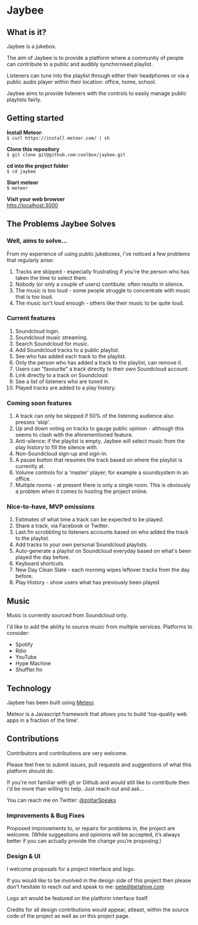 # Jaybee
## What is it?
Jaybee is a jukebox.

The aim of Jaybee is to provide a platform where a community of people can contribute to a public and audibly synchornised playlist.

Listeners can tune into the playlist through either their headphones or via a public audio player within their location: office, home, school.

Jaybee aims to provide listeners with the controls to easily manage public playlists fairly.

## Getting started

**Install Meteor**:  
`$ curl https://install.meteor.com/ | sh`

**Clone this repository**  
`$ git clone git@github.com:coolbox/jaybee.git`

**cd into the project folder**  
`$ cd jaybee`

**Start meteor**  
`$ meteor`

**Visit your web browser**  
[http://localhost:3000](http://localhost:3000)

## The Problems Jaybee Solves
### Well, aims to solve…
From my experience of using public jukeboxes, i've noticed a few problems that regularly arise:

1. Tracks are skipped - especially frustrating if you're the person who has taken the time to select them.
2. Nobody (or only a couple of users) contibute: often results in silence.
3. The music is too loud - some people struggle to concentrate with music that is too loud.
4. The music isn't loud enough - others like their music to be quite loud.

### Current features
1. Soundcloud login.
2. Soundcloud music streaming.
3. Search Soundcloud for music.
4. Add Soundcloud tracks to a public playlist.
5. See who has added each track to the playlist.
6. Only the person who has added a track to the playlist, can remove it.
7. Users can "favourite" a track directly to their own Soundcloud account.
8. Link directly to a track on Soundcloud
9. See a list of listeners who are tuned in.
10. Played tracks are added to a play history.

### Coming soon features
1. A track can only be skipped if 50% of the listening audience also presses 'skip'.
2. Up and down voting on tracks to gauge public opinion - although this seems to clash with the aforementioned feature.
3. Anti-silence: if the playlist is empty, Jaybee will select music from the play history to fill the silence with.
4. Non-Soundcloud sign-up and sign-in.
5. A pause button that resumes the track based on where the playlist is currently at.
6. Volume controls for a 'master' player; for example a soundsystem in an office.
7. Multiple rooms - at present there is only a single room. This is obviously a problem when it comes to hosting the project online.

### Nice-to-have, MVP omissions
1. Estimates of what time a track can be expected to be played.
2. Share a track, via Facebook or Twitter.
3. Last.fm scrobbling to listeners accounts based on who added the track to the playlist.
4. Add tracks to your own personal Soundcloud playlists.
5. Auto-generate a playlist on Soundcloud everyday based on what's been played the day before.
6. Keyboard shortcuts.
7. New Day Clean Slate - each morning wipes leftover tracks from the day before.
8. Play History - show users what has previously been played.

## Music
Music is currently sourced from Soundcloud only.

I'd like to add the ability to source music from multiple services. Platforms to consider:

- Spotify
- Rdio
- YouTube
- Hype Machine
- Shuffler.fm

## Technology
Jaybee has been built using [Meteor](https://www.meteor.com/).

Meteor is a Javascript framework that allows you to build 'top-quality web apps in a fraction of the time'.

## Contributions
Contributors and contributions are very welcome.

Please feel free to submit issues, pull requests and suggestions of what this platform should do.

If you're not familiar with git or Github and would still like to contribute then i'd be more than willing to help. Just reach out and ask…

You can reach me on Twitter: [@zoltarSpeaks](https://twitter.com/zoltarspeaks)

### Improvements & Bug Fixes
Proposed improvements to, or repairs for problems in, the project are welcome. (While suggestions and opinions will be accepted, it’s always better if you can actually provide the change you’re proposing.)

### Design & UI
I welcome proposals for a project interface and logo.

If you would like to be involved in the design side of this project then please don't hesitate to reach out and speak to me: [pete@betahive.com](mailto:pete@betahive.com)

Logo art would be featured on the platform interface itself.

Credits for all design contributions would appear, atleast, within the source code of the project as well as on this project page.